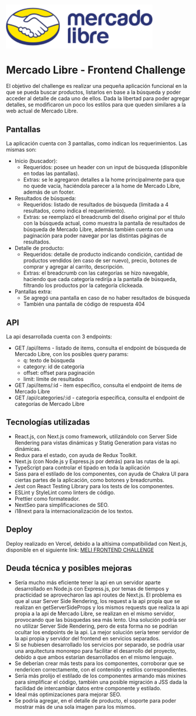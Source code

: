 <img src="https://raw.githubusercontent.com/gersilva96/mercadolibre-frontend-challenge/main/public/logos/mercado-libre-text.svg?token=GHSAT0AAAAAABRCZF5M4O2MFFGVHSRKKW52YQPKPDQ" alt="Mercado Libre - Frontend Challenge" width="400"/>

# Mercado Libre - Frontend Challenge

El objetivo del challenge es realizar una pequeña aplicación funcional en la que se pueda buscar productos, listarlos en base a la búsqueda y poder acceder al detalle de cada uno de ellos. Dada la libertad para poder agregar detalles, se modificaron un poco los estilos para que queden similares a la web actual de Mercado Libre.

## Pantallas

La aplicación cuenta con 3 pantallas, como indican los requerimientos. Las mismas son:
- Inicio (buscador):
	- Requeridos: posee un header con un input de búsqueda (disponible en todas las pantallas).
	- Extras: se le agregaron detalles a la home principalmente para que no quede vacía, haciéndola parecer a la home de Mercado Libre, además de un footer.
- Resultados de búsqueda:
	- Requeridos: listado de resultados de búsqueda (limitada a 4 resultados, como indica el requerimiento).
	- Extras: se reemplazó el breadcrumb del diseño original por el título con la búsqueda actual, como muestra la pantalla de resultados de búsqueda de Mercado Libre, además también cuenta con una paginación para poder navegar por las distintas páginas de resultados.
- Detalle de producto:
	- Requeridos: detalle de producto indicando condición, cantidad de productos vendidos (en caso de ser nuevo), precio, botones de comprar y agregar al carrito, descripción.
	- Extras: el breadcrumb con las categorías se hizo navegable, haciendo que cada categoría redirija a la pantalla de búsqueda, filtrando los productos por la categoría clickeada.
- Pantallas extra:
	- Se agregó una pantalla en caso de no haber resultados de búsqueda
	- También una pantalla de código de respuesta 404

## API

La api desarrollada cuenta con 3 endpoints:
- GET /api/items - listado de items, consulta el endpoint de búsqueda de Mercado Libre, con los posibles query params:
	- q: texto de búsqueda
	- category: id de categoría
	- offset: offset para paginación
  - limit: límite de resultados
- GET /api/items/:id - item específico, consulta el endpoint de items de Mercado Libre
- GET /api/categories/:id - categoría específica, consulta el endpoint de categorías de Mercado Libre

## Tecnologías utilizadas

- React.js, con Next.js como framework, utilizándolo con Server Side Rendering para vistas dinámicas y Statig Generation para vistas no dinámicas.
- Redux para el estado, con ayuda de Redux Toolkit.
- Next.js (con Node.js y Express.js por detrás) para las rutas de la api.
- TypeScript para controlar el tipado en toda la aplicación
- Sass para el estilado de los componentes, con ayuda de Chakra UI para ciertas partes de la aplicación, como botones y breadcrumbs.
- Jest con React Testing Library para los tests de los componentes.
- ESLint y StyleLint como linters de código.
- Prettier como formateador.
- NextSeo para simplificaciones de SEO.
- i18next para la internacionalización de los textos.

## Deploy

Deploy realizado en Vercel, debido a la altísima compatibilidad con Next.js, disponible en el siguiente link: [MELI FRONTEND CHALLENGE](https://mercadolibre-challenge-frontend.vercel.app/)

## Deuda técnica y posibles mejoras

- Sería mucho más eficiente tener la api en un servidor aparte desarrollado en Node.js con Express.js, por temas de tiempos y practicidad se aprovecharon las api routes de Next.js. El problema es que al usar Server Side Rendering, los request a la api propia que se realizan en getServerSideProps y los mismos requests que realiza la api propia a la api de Mercado Libre, se realizan en el mismo servidor, provocando que las búsquedas sea más lento. Una solución podría ser no utilizar Server Side Rendering, pero de esta forma no se podrían ocultar los endpoints de la api. La mejor solución sería tener servidor de la api propia y servidor del frontend en servicios separados.
- Si se hubiesen desarrollado los servicios por separado, se podría usar una arquitectura monorepo para facilitar el desarrollo del proyecto, debido a que ambos estarían desarrollados en el mismo lenguaje.
- Se deberían crear más tests para los componentes, corroborar que se rendericen correctamente, con el contenido y estilos correspondientes.
- Sería más prolijo el estilado de los componentes armando más mixines para simplificar el código, también una posible migración a JSS dada la facilidad de intercambiar datos entre componente y estilado.
- Ideal más optimizaciones para mejorar SEO.
- Se podría agregar, en el detalle de producto, el soporte para poder mostrar más de una sola imagen para los mismos.
